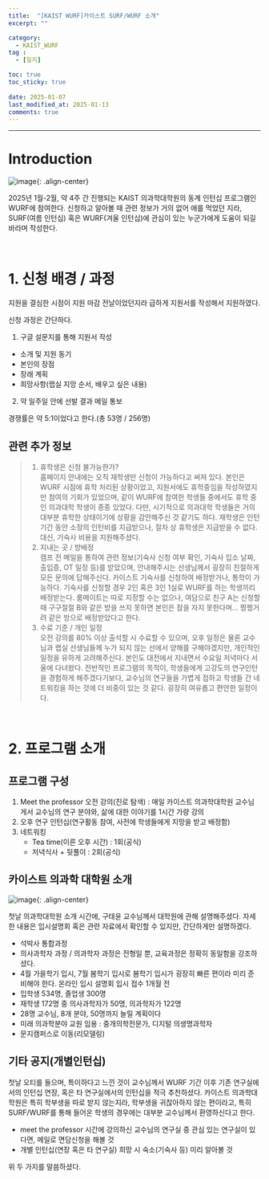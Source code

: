 ```yaml
---
title:  "[KAIST WURF]카이스트 SURF/WURF 소개" 
excerpt: ""

category:
  - KAIST_WURF
tag :
  - [일지]

toc: true
toc_sticky: true
 
date: 2025-01-07
last_modified_at: 2025-01-13
comments: true
---
```


---


# Introduction

![image](https://github.com/user-attachments/assets/b4948267-81a2-4505-8aee-48dd299f7077){: .align-center}

2025년 1월-2월, 약 4주 간 진행되는 KAIST 의과학대학원의 동계 인턴십 프로그램인 WURF에 참여한다. 신청하고 알아볼 때 관련 정보가 거의 없어 애를 먹었던 지라, SURF(여름 인턴십) 혹은 WURF(겨울 인턴십)에 관심이 있는 누군가에게 도움이 되길 바라며 작성한다. 


<br>

# 1. 신청 배경 / 과정

지원을 결심한 시점이 지원 마감 전날이었던지라 급하게 지원서를 작성해서 지원하였다. 

신청 과정은 간단하다.

1. 구글 설문지를 통해 지원서 작성
  - 소개 및 지원 동기
  - 본인의 장점
  - 장래 계획
  - 희망사항(랩실 지망 순서, 배우고 싶은 내용)
2. 약 일주일 안에 선발 결과 메일 통보

경쟁률은 약 5:1이었다고 한다.(총 53명 / 256명)

## 관련 추가 정보
> 1. 휴학생은 신청 불가능한가?<br>
> 홈페이지 안내에는 오직 재학생만 신청이 가능하다고 써져 있다. 본인은 WURF 시점에 휴학 처리된 상황이었고, 지원서에도 휴학중임을 작성하였지만 참여의 기회가 있었으며, 같이 WURF에 참여한 학생들 중에서도 휴학 중인 의과대학 학생이 종종 있었다. 다만, 시기적으로 의과대학 학생들은 거의 대부분 휴학한 상태이기에 상황을 감안해주신 것 같기도 하다. 재학생은 인턴기간 동안 소정의 인턴비를 지급받으나, 절차 상 휴학생은 지급받을 수 없다. 대신, 기숙사 비용을 지원해주셨다.
> 2. 지내는 곳 / 방배정<br>
> 캠프 전 메일을 통하여 관련 정보(기숙사 신청 여부 확인, 기숙사 입소 날짜, 출입증, OT 일정 등)를 받았으며, 안내해주시는 선생님께서 굉장히 친절하게 모든 문의에 답해주신다. 카이스트 기숙사를 신청하여 배정받거나, 통학이 가능하다. 기숙사를 신청할 경우 2인 혹은 3인 1실로 WURF를 하는 학생끼리 배정받는다. 룸메이트는 따로 지정할 수는 없으나, 여담으로 친구 A는 신청할 때 구구절절 B와 같은 방을 쓰지 못하면 본인은 잠을 자지 못한다며... 찡찡거려 같은 방으로 배정받았다고 한다.
> 3. 수료 기준 / 개인 일정<br>
> 오전 강의를 80% 이상 출석할 시 수료할 수 있으며, 오후 일정은 물론 교수님과 랩실 선생님들께 누가 되지 않는 선에서 양해를 구해야겠지만, 개인적인 일정을 유하게 고려해주신다. 본인도 대전에서 지내면서 수요일 저녁마다 서울에 다녀왔다. 전반적인 프로그램의 목적이, 학생들에게 고강도의 연구인턴을 경험하게 해주겠다기보다, 교수님의 연구들을 가볍게 접하고 학생들 간 네트워킹을 하는 것에 더 비중이 있는 것 같다. 굉장히 여유롭고 편안한 일정이다.

<br>

# 2. 프로그램 소개
## 프로그램 구성
1. Meet the professor 오전 강의(진로 탐색) : 매일 카이스트 의과학대학원 교수님게서 교수님의 연구 분야와, 삶에 대한 이야기를 1시간 가량 강의
2. 오후 연구 인턴십(연구활동 참여, 사전에 학생들에게 지망을 받고 배정함)
3. 네트워킹
    - Tea time(이른 오후 시간) : 1회(공식)
    - 저녁식사 + 뒷풀이 : 2회(공식)

## 카이스트 의과학 대학원 소개
![image](https://github.com/user-attachments/assets/7fb99289-1f70-4dff-aee6-e7bb0956379d){: .align-center}

첫날 의과학대학원 소개 시간에, 구태윤 교수님께서 대학원에 관해 설명해주셨다. 자세한 내용은 입시설명회 혹은 관련 자료에서 확인할 수 있지만, 간단하게만 설명하겠다.
- 석박사 통합과정
- 의사과학자 과정 / 의과학자 과정은 전형일 뿐, 교육과정은 정확히 동일함을 강조하셨다.
- 4월 가을학기 입시, 7월 봄학기 입시로 봄학기 입시가 굉장히 빠른 편이라 미리 준비해야 한다. 온라인 입시 설명회 입시 접수 1개월 전
- 입학생 534명, 졸업생 300명
- 재학생 172명 중 의사과학자가 50명, 의과학자가 122명
- 28명 교수님, 8개 분야, 50명까지 늘릴 계획이다
- 미래 의과학분야 교원 임용 : 중개의학전문가, 디지털 의생명과학자
- 문지캠퍼스로 이동(리모델링)

## 기타 공지(개별인턴십)
첫날 오티를 들으며, 특이하다고 느낀 것이 교수님께서 WURF 기간 이후 기존 연구실에서의 인턴십 연장, 혹은 타 연구실에서의 인턴십을 적극 추천하셨다. 카이스트 의과학대학원은 특히 학부생을 따로 받지 않는지라, 학부생을 귀찮아하지 않는 편이라고, 특히 SURF/WURF를 통해 들어온 학생의 경우에는 대부분 교수님께서 환영하신다고 한다.

- meet the professor 시간에 강의하신 교수님의 연구실 중 관심 있는 연구실이 있다면, 메일로 면담신청을 해볼 것
- 개별 인턴십(연장 혹은 타 연구실) 희망 시 숙소(기숙사 등) 미리 알아볼 것

위 두 가지를 말씀하셨다. 
